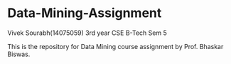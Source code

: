 # Data-Mining-Assignment

Vivek Sourabh(14075059) 3rd year CSE B-Tech Sem 5

This is the repository for Data Mining course assignment by Prof. Bhaskar Biswas.
